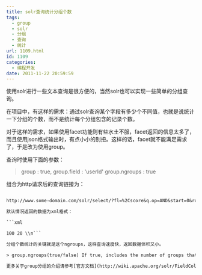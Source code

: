 ```yaml
---
title: solr查询统计分组个数
tags:
  - group
  - solr
  - 分组
  - 查询
  - 统计
url: 1109.html
id: 1109
categories:
  - 编程开发
date: 2011-11-22 20:59:59
---
```


使用solr进行一些文本查询是很方便的，当然solr也可以实现一些简单的分组查询。  

在项目中，有这样的需求：通过solr查询某个字段有多少个不同值，也就是说统计一下分组的个数，而不是统计每个分组包含的记录个数。  

对于这样的需求，如果使用facet功能则有些水土不服，facet返回的信息太多了，而且使用json格式输出时，有点小小的别扭。这样的话，facet就不能满足需求了，于是改为使用group。  

查询时使用下面的参数：  

> group : true, group.field : 'userId' group.ngroups : true

组合为http请求后的查询链接为：  

```txt  

http://www.some-domain.com/solr/select/?fl=%2Cscore&q.op=AND&start=0&rows=0&q=*%3A*&fq=&qt=&group=true&group.field=userId&group.ngroups=true \\n```  

默认情况返回的数据为xml格式：  

```xml  

100 20 \\n```  

分组个数统计的关键就是这个ngroups，这样查询速度快，返回数据体积又小。  

> group.ngroups(true/false) If true, includes the number of groups that have matched the query. Default is false.

更多关于group分组的介绍请参考[官方文档](http://wiki.apache.org/solr/FieldCollapsing)